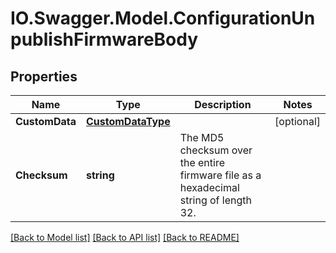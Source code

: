 # IO.Swagger.Model.ConfigurationUnpublishFirmwareBody
## Properties

Name | Type | Description | Notes
------------ | ------------- | ------------- | -------------
**CustomData** | [**CustomDataType**](CustomDataType.md) |  | [optional] 
**Checksum** | **string** | The MD5 checksum over the entire firmware file as a hexadecimal string of length 32.    | 

[[Back to Model list]](../README.md#documentation-for-models) [[Back to API list]](../README.md#documentation-for-api-endpoints) [[Back to README]](../README.md)

